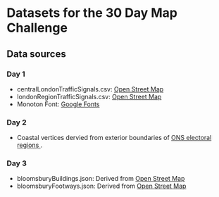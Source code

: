 # Datasets for the 30 Day Map Challenge

## Data sources

### Day 1

- centralLondonTrafficSignals.csv: [Open Street Map](https://www.openstreetmap.org/search?query=london#map=11/51.5077/-0.1274)
- londonRegionTrafficSignals.csv: [Open Street Map](https://www.openstreetmap.org/search?query=london#map=11/51.5077/-0.1274)
- Monoton Font: [Google Fonts](https://fonts.google.com/specimen/Monoton)

### Day 2

- Coastal vertices dervied from exterior boundaries of [ONS electoral regions ](https://geoportal.statistics.gov.uk/datasets/european-electoral-regions-december-2016-full-clipped-boundaries-in-great-britain).

### Day 3

- bloomsburyBuildings.json: Derived from [Open Street Map](https://www.openstreetmap.org/search?query=london#map=11/51.5077/-0.1274)
- bloomsburyFootways.json: Derived from [Open Street Map](https://www.openstreetmap.org/search?query=london#map=11/51.5077/-0.1274)
